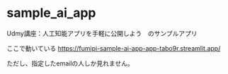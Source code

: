 # sample_ai_app
Udmy講座：人工知能アプリを手軽に公開しよう　のサンプルアプリ

ここで動いている
https://fumipi-sample-ai-app-app-tabo9r.streamlit.app/

ただし、指定したemailの人しか見れません。



